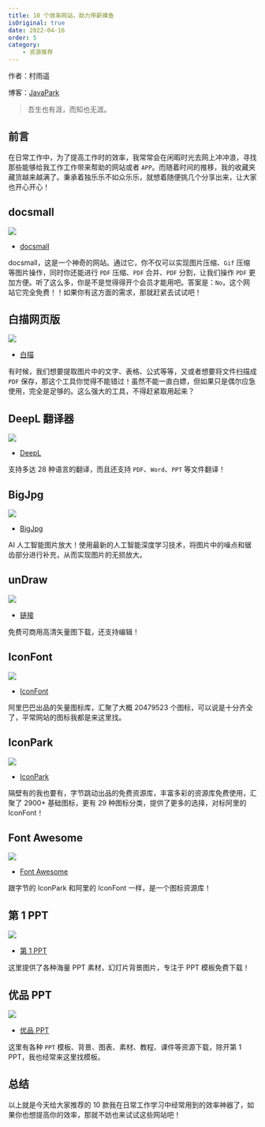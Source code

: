 ```yaml
---
title: 10 个效率网站，助力带薪摸鱼
isOriginal: true
date: 2022-04-16
order: 5
category:
    - 资源推荐
---
```


作者：村雨遥

博客：[JavaPark](https://cunyu1943.github.io/JavaPark)

>   吾生也有涯，而知也无涯。

## 前言

在日常工作中，为了提高工作时的效率，我常常会在闲暇时光去网上冲冲浪，寻找那些能够给我工作工作带来帮助的网站或者 `APP`。而随着时间的推移，我的收藏夹藏货越来越满了。秉承着独乐乐不如众乐乐，就想着随便挑几个分享出来，让大家也开心开心！

## docsmall

![](https://img-blog.csdnimg.cn/img_convert/9d33d4ffd08b6d673f53eae95548cacc.png)

-   [docsmall](https://docsmall.com/)

docsmall，这是一个神奇的网站。通过它，你不仅可以实现图片压缩、`Gif` 压缩等图片操作，同时你还能进行 `PDF` 压缩、`PDF` 合并、`PDF` 分割，让我们操作 `PDF` 更加方便。听了这么多，你是不是觉得得开个会员才能用吧。答案是：`No`，这个网站它完全免费！！如果你有这方面的需求，那就赶紧去试试吧！

## 白描网页版

![](https://img-blog.csdnimg.cn/img_convert/b06786bc14b8cc4929a4389f9e4d419c.png)

-   [白描](https://web.baimiaoapp.com/)

有时候，我们想要提取图片中的文字、表格、公式等等，又或者想要将文件扫描成 `PDF` 保存，那这个工具你觉得不能错过！虽然不能一直白嫖，但如果只是偶尔应急使用，完全是足够的。这么强大的工具，不得赶紧取用起来？

## DeepL 翻译器

![](https://img-blog.csdnimg.cn/img_convert/a5d4ac05b3bb6a0d9fa42e2907a49e2a.png)



-   [DeepL](https://www.deepl.com/translator)

支持多达 28 种语言的翻译，而且还支持 `PDF`、`Word`、`PPT` 等文件翻译！

## BigJpg

![](https://img-blog.csdnimg.cn/img_convert/056bfd7142319889abbef059c1a456de.png)



-   [BigJpg](https://bigjpg.com/)

AI 人工智能图片放大！使用最新的人工智能深度学习技术，将图片中的噪点和锯齿部分进行补充，从而实现图片的无损放大。

## unDraw

![](https://img-blog.csdnimg.cn/img_convert/ca2d77c94ba85104131af8db27543076.png)



-   [链接](https://undraw.co/illustrations)

免费可商用高清矢量图下载，还支持编辑！

## IconFont

![](https://img-blog.csdnimg.cn/img_convert/b89fc7397f8bd6b756a7587cdcb822d0.png)

-   [IconFont](http://www.iconfont.cn/)

阿里巴巴出品的矢量图标库，汇聚了大概 20479523 个图标，可以说是十分齐全了，平常网站的图标我都是来这里找。

## IconPark

![](https://img-blog.csdnimg.cn/img_convert/866528a021da01def1ebb0f22000bc9a.png)



-   [IconPark](https://iconpark.oceanengine.com/home)

隔壁有的我也要有，字节跳动出品的免费资源库，丰富多彩的资源库免费使用，汇聚了 2900+ 基础图标，更有 29 种图标分类，提供了更多的选择，对标阿里的 IconFont！

## Font Awesome

![](https://img-blog.csdnimg.cn/img_convert/6ba2ca2cb8aa2e60c74e61237e4a0aea.png)



-   [Font Awesome](https://fontawesome.com/)

跟字节的 IconPark 和阿里的 IconFont 一样，是一个图标资源库！

## 第 1 PPT

![](https://img-blog.csdnimg.cn/81c34f60febe42aca79b8baebdc9a7c7.png)


-   [第 1 PPT](https://www.1ppt.com/)

这里提供了各种海量 PPT 素材，幻灯片背景图片，专注于 PPT 模板免费下载！

## 优品 PPT

![](https://img-blog.csdnimg.cn/img_convert/44f8e2802e1a639b6129b468e2247372.png)

-   [优品 PPT](https://www.ypppt.com/moban/)

这里有各种 `PPT` 模板、背景、图表、素材、教程、课件等资源下载，除开第 1 PPT，我也经常来这里找模板。

## 总结

以上就是今天给大家推荐的 10 款我在日常工作学习中经常用到的效率神器了，如果你也想提高你的效率，那就不妨也来试试这些网站吧！